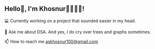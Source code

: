 ## Hello👋, I'm Khosnur🧘‍♀💁‍♀️!



💻 Currently working on a project that sounded easier in my head.

💬 Ask me about DSA. And yes, I do cry over trees and graphs sometimes.

📫 How to reach me askhosnur100@gmail.com



